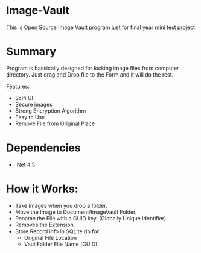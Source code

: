 # Image-Vault
This is Open Source Image Vault program just for final year mini test project

# Summary
Program is bassically designed for locking image files from computer directory.
Just drag and Drop file to the Form and it will do the rest.

Features:
  - Scifi UI
  - Secure images
  - Strong Encryption Algorithm
  - Easy to Use
  - Remove File from Original Place
  
  
  # Dependencies
  - .Net 4.5  
  
 # How it Works:
  - Take Images when you drop a folder.
  - Move the Image to Document/ImageVault Folder.
  - Rename the File with a GUID key. (Globally Unique Identifier)
  - Removes the Extension.
  - Store Record info in SQLite db for:
    - Original File Location
    - VaultFolder File Name (GUID)
 

